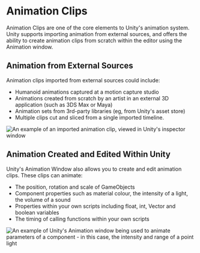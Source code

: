 Animation Clips
====================

Animation Clips are one of the core elements to Unity's animation system. Unity supports importing animation from external sources, and offers the ability to create animation clips from scratch within the editor using the Animation window.

Animation from External Sources
-------------------------------

Animation clips imported from external sources could include:

* Humanoid animations captured at a motion capture studio
* Animations created from scratch by an artist in an external 3D application (such as 3DS Max or Maya)
* Animation sets from 3rd-party libraries (eg, from Unity's asset store)
* Multiple clips cut and sliced from a single imported timeline.

![An example of an imported animation clip, viewed in Unity's inspector window](../uploads/Main/AnimationClipInspector.png) 

Animation Created and Edited Within Unity
------------------------------------------

Unity's Animation Window also allows you to create and edit animation clips. These clips can animate:

* The position, rotation and scale of GameObjects
* Component properties such as material colour, the intensity of a light, the volume of a sound
* Properties within your own scripts including float, int, Vector and  boolean variables
* The timing of calling functions within your own scripts

![An example of Unity's Animation window being used to animate parameters of a component - in this case, the intensity and range of a point light](../uploads/Main/AnimationViewSimpleParameters.png) 

